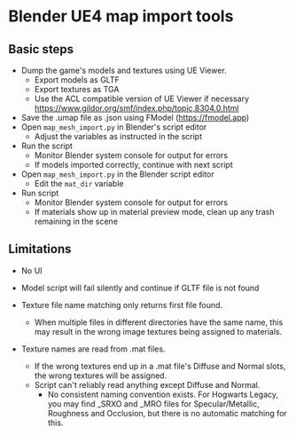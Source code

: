 # Blender UE4 map import tools

## Basic steps

- Dump the game's models and textures using UE Viewer.
	- Export models as GLTF
	- Export textures as TGA
	- Use the ACL compatible version of UE Viewer if necessary https://www.gildor.org/smf/index.php/topic,8304.0.html
- Save the .umap file as .json using FModel (https://fmodel.app)
- Open `map_mesh_import.py` in Blender's script editor
	- Adjust the variables as instructed in the script
- Run the script
	- Monitor Blender system console for output for errors
	- If models imported correctly, continue with next script
- Open `map_mesh_import.py` in the Blender script editor
	- Edit the `mat_dir` variable
- Run script
	- Monitor Blender system console for output for errors
	- If materials show up in material preview mode, clean up any trash remaining in the scene


## Limitations

- No UI
- Model script will fail silently and continue if GLTF file is not found

- Texture file name matching only returns first file found.
	- When multiple files in different directories have the same name, this may result in the wrong image textures being assigned to materials.
- Texture names are read from .mat files.
	- If the wrong textures end up in a .mat file's Diffuse and Normal slots, the wrong textures will be assigned.
	- Script can't reliably read anything except Diffuse and Normal.
		- No consistent naming convention exists. For Hogwarts Legacy, you may find _SRXO and _MRO files for Specular/Metallic, Roughness and Occlusion, but there is no automatic matching for this.
	
